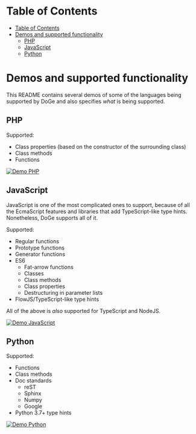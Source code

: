 # Table of Contents
- [Table of Contents](#table-of-contents)
- [Demos and supported functionality](#demos-and-supported-functionality)
  * [PHP](#php)
  * [JavaScript](#javascript)
  * [Python](#python)

# Demos and supported functionality

This README contains several demos of some of the languages being supported by
DoGe and also specifies _what_ is being supported.

## PHP

Supported:
- Class properties (based on the constructor of the surrounding class)
- Class methods
- Functions

[![Demo PHP](https://asciinema.org/a/PXtgawXXnDOVbAm6Kk4cS2MmC.svg)](https://asciinema.org/a/PXtgawXXnDOVbAm6Kk4cS2MmC)

## JavaScript

JavaScript is one of the most complicated ones to support, because of all the
EcmaScript features and libraries that add TypeScript-like type hints.
Nonetheless, DoGe supports all of it.

Supported:
- Regular functions
- Prototype functions
- Generator functions
- ES6
  - Fat-arrow functions
  - Classes
  - Class methods
  - Class properties
  - Destructuring in parameter lists
- FlowJS/TypeScript-like type hints

All of the above is _also_ supported for TypeScript and NodeJS.

[![Demo JavaScript](https://asciinema.org/a/KUvRSPGyFVI0dKsblEa41RG3x.svg)](https://asciinema.org/a/KUvRSPGyFVI0dKsblEa41RG3x)

## Python

Supported:
- Functions
- Class methods
- Doc standards
  - reST
  - Sphinx
  - Numpy
  - Google
- Python 3.7+ type hints

[![Demo Python](https://asciinema.org/a/QKwuUrZphWPD6eZ3mowumkA1O.svg)](https://asciinema.org/a/QKwuUrZphWPD6eZ3mowumkA1O)
